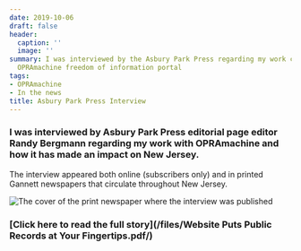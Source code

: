 ```yaml
---
date: 2019-10-06
draft: false
header:
  caption: ''
  image: ''
summary: I was interviewed by the Asbury Park Press regarding my work creating the
  OPRAmachine freedom of information portal
tags:
- OPRAmachine
- In the news
title: Asbury Park Press Interview
---
```

### I was interviewed by Asbury Park Press editorial page editor Randy Bergmann regarding my work with OPRAmachine and how it has made an impact on New Jersey.

The interview appeared both online (subscribers only) and in printed Gannett newspapers that circulate throughout New Jersey.

![The cover of the print newspaper where the interview was published](/img/APParticle.jpg)

### [Click here to read the full story](/files/Website Puts Public Records at Your Fingertips.pdf/)
